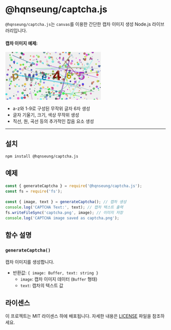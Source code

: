 # @hqnseung/captcha.js

`@hqnseung/captcha.js`는 `canvas`를 이용한 간단한 캡차 이미지 생성 Node.js 라이브러리입니다. 

#### 캡차 이미지 예제: 
![captcha](examples/example.png)

- a-z와 1-9로 구성된 무작위 글자 6자 생성
- 글자 기울기, 크기, 색상 무작위 생성
- 직선, 원, 곡선 등의 추가적인 잡음 요소 생성

<hr>

## 설치
```
npm install @hqnseung/captcha.js
```

## 예제

```js
const { generateCaptcha } = require('@hqnseung/captcha.js');
const fs = require('fs');

const { image, text } = generateCaptcha(); // 캡차 생성
console.log('CAPTCHA Text:', text); // 캡차 텍스트 출력
fs.writeFileSync('captcha.png', image); // 이미지 저장
console.log('CAPTCHA image saved as captcha.png'); 
```

## 함수 설명

### `generateCaptcha()`

캡차 이미지를 생성합니다.

- 반환값: `{ image: Buffer, text: string }`
  - `image`: 캡차 이미지 데이터 (`Buffer` 형태)
  - `text`: 캡차의 텍스트 값


## 라이센스
이 프로젝트는 MIT 라이센스 하에 배포됩니다. 자세한 내용은 [LICENSE](./LICENSE) 파일을 참조하세요.
